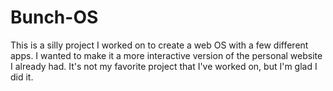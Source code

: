# Bunch-OS
This is a silly project I worked on to create a web OS with a few different apps. I wanted to make it a more interactive version of the personal website I already had. It's not my favorite project that I've worked on, but I'm glad I did it.
